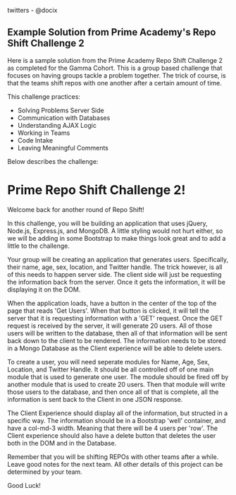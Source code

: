 twitters - @docix

## Example Solution from Prime Academy's Repo Shift Challenge 2

Here is a sample solution from the Prime Academy Repo Shift Challenge 2 as completed for the Gamma Cohort. This is a
group based challenge that focuses on having groups tackle a problem together. The trick of course, is that the 
teams shift repos with one another after a certain amount of time. 

This challenge practices:
- Solving Problems Server Side
- Communication with Databases
- Understanding AJAX Logic
- Working in Teams 
- Code Intake
- Leaving Meaningful Comments

Below describes the challenge:

# Prime Repo Shift Challenge 2!

Welcome back for another round of Repo Shift!

In this challenge, you will be building an application that uses jQuery, Node.js, Express.js, and MongoDB. A little styling would not hurt either, so we will be adding in some Bootstrap to make things look great and to add a little to the challenge.

Your group will be creating an application that generates users. Specifically, their name, age, sex, location, and Twitter handle. The trick however, is all of this needs to happen server side. The client side will just be requesting the information back from the server. Once it gets the information, it will be displaying it on the DOM. 

When the application loads, have a button in the center of the top of the page that reads 'Get Users'. When that button is clicked, it will tell the server that it is requesting information with a 'GET' request. Once the GET request is received by the server, it will generate 20 users. All of those users will be written to the database, then all of that information will be sent back down to the client to be rendered. The information needs to be stored in a Mongo Database as the Client experience will be able to delete users. 

To create a user, you will need seperate modules for Name, Age, Sex, Location, and Twitter Handle. It should be all controlled off of one main module that is used to generate one user. The module should be fired off by another module that is used to create 20 users. Then that module will write those users to the database, and then once all of that is complete, all the information is sent back to the Client in one JSON response. 

The Client Experience should display all of the information, but structed in a specific way. The information should be in a Bootstrap 'well' container, and have a col-md-3 width. Meaning that there will be 4 users per 'row'. The Client experience should also have a delete button that deletes the user both in the DOM and in the Database. 

Remember that you will be shifting REPOs with other teams after a while. Leave good notes for the next team.
All other details of this project can be determined by your team.

Good Luck!
